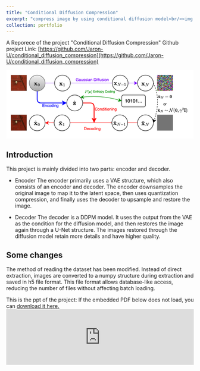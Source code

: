 ```yaml
---
title: "Conditional Diffusion Compression"
excerpt: "compress image by using conditional diffusion model<br/><img src='/images/cdc.png'>"
collection: portfolio
---
```



A Reporece of the project "Conditional Diffusion Compression"
Github project Link: [https://github.com/Jaron-U/conditional_diffusion_compression](https://github.com/Jaron-U/conditional_diffusion_compression)

<img src='/images/cdc.png'>

## Introduction
This project is mainly divided into two parts: encoder and decoder.

* Encoder
The encoder primarily uses a VAE structure, which also consists of an encoder and decoder. The encoder downsamples the original image to map it to the latent space, then uses quantization compression, and finally uses the decoder to upsample and restore the image. 

* Decoder
The decoder is a DDPM model. It uses the output from the VAE as the condition for the diffusion model, and then restores the image again through a U-Net structure. The images restored through the diffusion model retain more details and have higher quality.

## Some changes
The method of reading the dataset has been modified. Instead of direct extraction, images are converted to a numpy structure during extraction and saved in h5 file format. This file format allows database-like access, reducing the number of files without affecting batch loading.

This is the ppt of the project: 
If the embedded PDF below does not load, you can <u><a href="https://jaron-u.github.io/files/cdc_presentation.pdf">download it here.</a></u> <br/> <embed src="https://jaron-u.github.io/files/cdc_presentation.pdf" type="application/pdf" width="100%" />